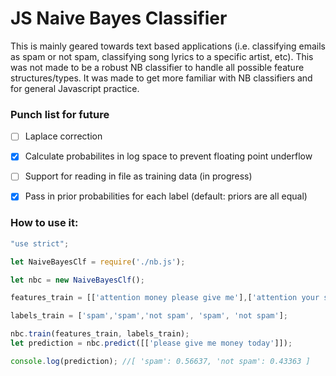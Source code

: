 # JS Naive Bayes Classifier 

This is mainly geared towards text based applications (i.e. classifying emails as spam or not spam, classifying song lyrics to a specific artist, etc). This was not made to be a robust NB classifier to handle all possible feature structures/types. It was made to get more familiar with NB classifiers and for general Javascript practice.

### Punch list for future
- [ ] Laplace correction
- [X] Calculate probabilites in log space to prevent floating point underflow
- [ ] Support for reading in file as training data (in progress)
- [X] Pass in prior probabilities for each label (default: priors are all equal)


### How to use it:
```javascript
"use strict";

let NaiveBayesClf = require('./nb.js');

let nbc = new NaiveBayesClf();

features_train = [['attention money please give me'],['attention your service money requested'],['hey dad how are you please'], ['buy our pills today'], ['hey do you want to meet me at the bar']];

labels_train = ['spam','spam','not spam', 'spam', 'not spam'];

nbc.train(features_train, labels_train);
let prediction = nbc.predict([['please give me money today']]);

console.log(prediction); //[ 'spam': 0.56637, 'not spam': 0.43363 ]
```